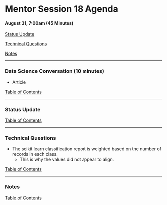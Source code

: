 # Mentor Session 18 Agenda

#### August 31, 7:00am (45 Minutes)


[Status Update](#status_update)

[Technical Questions](#technical_questions)

[Notes](#notes)


---
### <a name="ds_conversation"></a> Data Science Conversation (10 minutes)
- Article

[Table of Contents](#toc)


---
### <a name="status_update"></a> Status Update


[Table of Contents](#toc)


---
### <a name="technical_questions"></a> Technical Questions 
- The scikit learn classification report is weighted based on the number of 
records in each class.
    - This is why the values did not appear to align. 

[Table of Contents](#toc)


---
### <a name="notes"></a> Notes

[Table of Contents](#toc)

